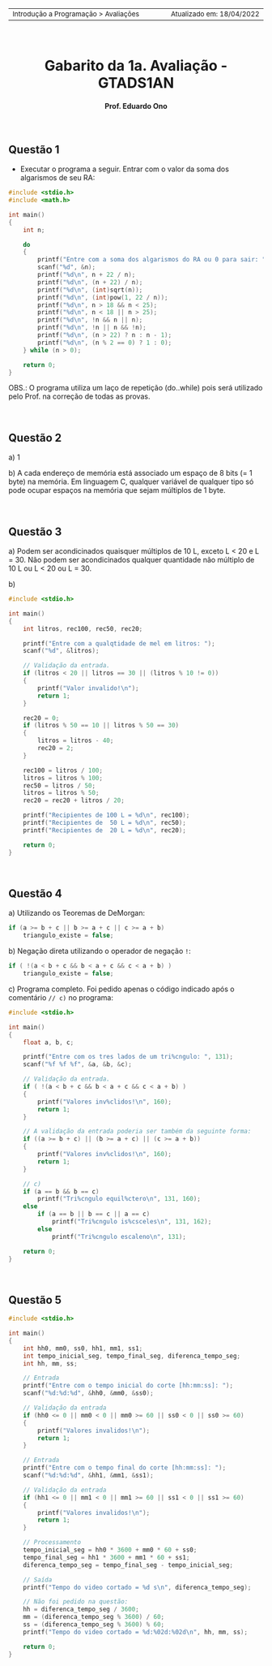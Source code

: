 <table>
<tr>
<td align="left" width="8000">
    <small>Introdução a Programação > Avaliações</small>
</td>
<td align="right">
    <small>Atualizado&nbsp;em:&nbsp;18/04/2022</small>
</td>
</tr>
</table>

<br>

<h1 align="center">
Gabarito da 1a. Avaliação - GTADS1AN
</h1>
<h4 align="center">
Prof. Eduardo Ono
</h4>

<br>

## Questão 1

* Executar o programa a seguir. Entrar com o valor da soma dos algarismos de seu RA:

```c
#include <stdio.h>
#include <math.h>

int main()
{
    int n;

    do
    {
        printf("Entre com a soma dos algarismos do RA ou 0 para sair: ");
        scanf("%d", &n);
        printf("%d\n", n + 22 / n);
        printf("%d\n", (n + 22) / n);
        printf("%d\n", (int)sqrt(n));
        printf("%d\n", (int)pow(1, 22 / n));
        printf("%d\n", n > 18 && n < 25);
        printf("%d\n", n < 18 || n > 25);
        printf("%d\n", !n && n || n);
        printf("%d\n", !n || n && !n);
        printf("%d\n", (n > 22) ? n : n - 1);
        printf("%d\n", (n % 2 == 0) ? 1 : 0);
    } while (n > 0);

    return 0;
}
```

OBS.: O programa utiliza um laço de repetição (do..while) pois será utilizado pelo Prof. na correção de todas as provas.

<br>

## Questão 2

a) 1

b) A cada endereço de memória está associado um espaço de 8 bits (= 1 byte) na memória. Em linguagem C, qualquer variável de qualquer tipo só pode ocupar espaços na memória que sejam múltiplos de 1 byte.

<br>

## Questão 3

a) Podem ser acondicinados quaisquer múltiplos de 10 L, exceto L < 20 e L = 30.
Não podem ser acondicinados qualquer quantidade não múltiplo de 10 L ou L < 20 ou L = 30.

b)

```c
#include <stdio.h>

int main()
{
    int litros, rec100, rec50, rec20;

    printf("Entre com a qualqtidade de mel em litros: ");
    scanf("%d", &litros);

    // Validação da entrada.
    if (litros < 20 || litros == 30 || (litros % 10 != 0))
    {
        printf("Valor invalido!\n");
        return 1;
    }

    rec20 = 0;
    if (litros % 50 == 10 || litros % 50 == 30)
    {
        litros = litros - 40;
        rec20 = 2;
    }

    rec100 = litros / 100;
    litros = litros % 100;
    rec50 = litros / 50;
    litros = litros % 50;
    rec20 = rec20 + litros / 20;

    printf("Recipientes de 100 L = %d\n", rec100);
    printf("Recipientes de  50 L = %d\n", rec50);
    printf("Recipientes de  20 L = %d\n", rec20);

    return 0;
}
```

<br>

## Questão 4

a) Utilizando os Teoremas de DeMorgan:

```c
if (a >= b + c || b >= a + c || c >= a + b)
    triangulo_existe = false;
```

b) Negação direta utilizando o operador de negação `!`:

```c
if ( !(a < b + c && b < a + c && c < a + b) )
    triangulo_existe = false;
```

c) Programa completo. Foi pedido apenas o código indicado após o comentário `// c)` no programa:

```c
#include <stdio.h>

int main()
{
    float a, b, c;

    printf("Entre com os tres lados de um tri%cngulo: ", 131);
    scanf("%f %f %f", &a, &b, &c);

    // Validação da entrada.
    if ( !(a < b + c && b < a + c && c < a + b) )
    {
        printf("Valores inv%clidos!\n", 160);
        return 1;
    }

    // A validação da entrada poderia ser também da seguinte forma:
    if ((a >= b + c) || (b >= a + c) || (c >= a + b))
    {
        printf("Valores inv%clidos!\n", 160);
        return 1;
    }

    // c)
    if (a == b && b == c)
        printf("Tri%cngulo equil%ctero\n", 131, 160);
    else
        if (a == b || b == c || a == c)
            printf("Tri%cngulo is%csceles\n", 131, 162);
        else
            printf("Tri%cngulo escaleno\n", 131);

    return 0;
}
```
<br>

## Questão 5

```c
#include <stdio.h>

int main()
{
    int hh0, mm0, ss0, hh1, mm1, ss1;
    int tempo_inicial_seg, tempo_final_seg, diferenca_tempo_seg;
    int hh, mm, ss;

    // Entrada
    printf("Entre com o tempo inicial do corte [hh:mm:ss]: ");
    scanf("%d:%d:%d", &hh0, &mm0, &ss0);

    // Validação da entrada
    if (hh0 <= 0 || mm0 < 0 || mm0 >= 60 || ss0 < 0 || ss0 >= 60)
    {
        printf("Valores invalidos!\n");
        return 1;
    }

    // Entrada
    printf("Entre com o tempo final do corte [hh:mm:ss]: ");
    scanf("%d:%d:%d", &hh1, &mm1, &ss1);

    // Validação da entrada
    if (hh1 <= 0 || mm1 < 0 || mm1 >= 60 || ss1 < 0 || ss1 >= 60)
    {
        printf("Valores invalidos!\n");
        return 1;
    }

    // Processamento
    tempo_inicial_seg = hh0 * 3600 + mm0 * 60 + ss0;
    tempo_final_seg = hh1 * 3600 + mm1 * 60 + ss1;
    diferenca_tempo_seg = tempo_final_seg - tempo_inicial_seg;

    // Saída
    printf("Tempo do video cortado = %d s\n", diferenca_tempo_seg);

    // Não foi pedido na questão:
    hh = diferenca_tempo_seg / 3600;
    mm = (diferenca_tempo_seg % 3600) / 60;
    ss = (diferenca_tempo_seg % 3600) % 60;
    printf("Tempo do video cortado = %d:%02d:%02d\n", hh, mm, ss);

    return 0;
}
```
